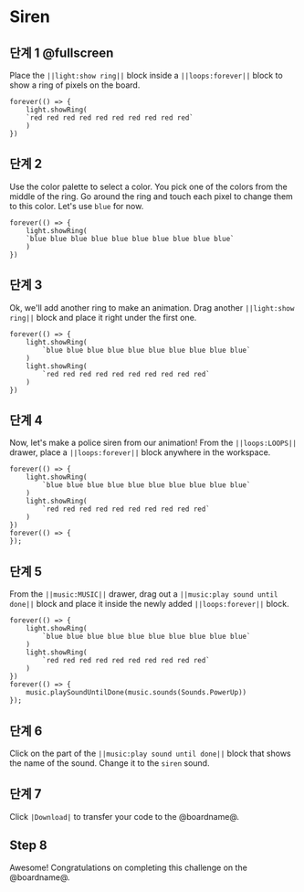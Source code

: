 # Siren

## 단계 1 @fullscreen

Place the `||light:show ring||` block inside a `||loops:forever||` block to show a ring of pixels on the board.

```blocks
forever(() => {
    light.showRing(
    `red red red red red red red red red red`
    )
})
```

## 단계 2

Use the color palette to select a color. You pick one of the colors from the middle of the ring. Go around the ring and touch each pixel to change them to this color. Let's use `blue` for now.

```blocks
forever(() => {
    light.showRing(
    `blue blue blue blue blue blue blue blue blue blue`
    )
})
```

## 단계 3

Ok, we'll add another ring to make an animation. Drag another `||light:show ring||` block and place it right under the first one.

```blocks
forever(() => {
    light.showRing(
        `blue blue blue blue blue blue blue blue blue blue`
    )
    light.showRing(
        `red red red red red red red red red red`
    )
})
```

## 단계 4

Now, let's make a police siren from our animation! From the `||loops:LOOPS||` drawer, place a `||loops:forever||` block anywhere in the workspace.

```blocks
forever(() => {
    light.showRing(
        `blue blue blue blue blue blue blue blue blue blue`
    )
    light.showRing(
        `red red red red red red red red red red`
    )
})
forever(() => {
});
```

## 단계 5

From the `||music:MUSIC||` drawer, drag out a `||music:play sound until done||` block and place it inside the newly added `||loops:forever||` block.

```blocks
forever(() => {
    light.showRing(
        `blue blue blue blue blue blue blue blue blue blue`
    )
    light.showRing(
        `red red red red red red red red red red`
    )
})
forever(() => {
    music.playSoundUntilDone(music.sounds(Sounds.PowerUp))
});
```

## 단계 6

Click on the part of the `||music:play sound until done||` block that shows the name of the sound. Change it to the `siren` sound.

## 단계 7

Click `|Download|` to transfer your code to the @boardname@.

## Step 8

Awesome! Congratulations on completing this challenge on the @boardname@.